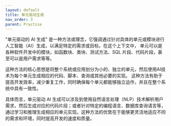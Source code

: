 ```yaml
---
layout: default
title: 单元驱动生成
nav_order: 3
parent: Practise
---
```


"单元驱动的 AI 生成" 是一种方法或理念，它强调通过针对具体的单元或模块进行人工智能（AI）生成，以满足特定的需求或目标。在这个上下文中，
单元可以是各种软件开发中的模块，如函数块、类块、测试方法、SQL 片段、代码片段，甚至可以是用户需求等等。

这种方法的核心思想是将整个系统或应用划分为小的、独立的单元，然后使用AI技术为每个单元生成相应的代码、脚本、查询或其他必要的实现。
这种方法有助于提高开发效率，减少重复工作，同时确保每个单元都能够独立运作，并且在整个系统中具有一致性。

具体而言，单元驱动 AI 生成可以涉及到使用自然语言处理（NLP）技术解析用户需求，然后生成对应的代码片段；或者针对特定的编程语言、数据库查询语言等，
通过学习和推理生成相应的单元实现。这种方法的优势在于能够更灵活地适应不同的需求和环境，同时提高开发的速度和质量。
